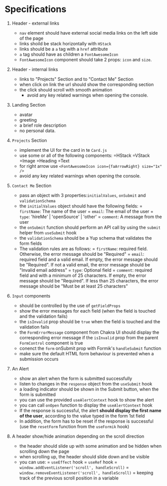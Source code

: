 # Specifications

1. Header - external links
    - `nav` element should have external social media links  on the left side of the page
    - links shoild be stack horizontally with `HStack`
    - links should be a `a` tag with a `href` attribute
    - `a` tag should have as children a `FontAwesomeIcon`
    - `FontAwesomeIcon` component should take 2 props: `icon` and `size`.

2. Header - internal links
    - links to "Projects" Section and to "Contact Me" Section
    - when click on link the url should show the corresponding section
    - the click should scroll with smooth animation
      - avoid any key related warnings when opening the console.

3. Landing Section
    - avatar
    - greeting
    - a brief role description
    - no personal data.

4. `Projects` Section
    - implement the UI for the card in te `Card.js`
    - use some or all of the following components:
        =HStack
        =VStack
        =Image
        =Heading
        =Text
    - for right arrow use `<FontAwesomeIcon icon={faArrowRight} size="1x" />`
    - avoid any key related warnings when opening the console.

5. `Contact Me` Section
    - pass an object with 3 properties:`initialValues`, `onSubmit` and `validationSchema`
    - the `initialValues` object should have the following fields:
        = `firstName`: The name of the user
        = `email`: The email of the user
        = `type`: 'hireMe' | 'openSource' | 'other'
        = `comment`: A message from the user
    - the `onSubmit` function should perform an API call by using the `submit` helper from `useSubmit` hook
    - the `validationSchema` should be a Yup schema that validates the form fields
    - The validation rules are as follows:
        = `firstName`: required field. Otherwise, the error message should be "Required"
        = `email`: required field and a valid email. If empty, the error message should be "Required". If not a valid email, the error message should be "Invalid email address"
        = `type`: Optional field
        = `comment`: required field and with a minimum of 25 characters. If empty, the error message should be "Required". If less than 25 characters, the error message should be "Must be at least 25 characters"

6. `Input` components
    - should be controlled by the use of `getFieldProps`
    - show the error messages for each field (when the field is touched and the validation fails)
    - the `isInvalid` prop should be `true` when the field is touched and the validation fails
    - the `FormErrorMessage` component from Chakra UI should display the corresponding error message if the `isInvalid` prop from the parent `FormControl` component is true
    - conenct the  `form` onSubmit prop with Formik's `handleSubmit` function
    - make sure the default HTML form behaviour is prevented when a submission occurs

7. An Alert
    - show an alert when the form is submitted successfully
    - listen to changes in the `response` object from the `useSubmit` hook
    - a loading indicator should be shown in the Submit button, when the form is submitted
    - you can use the provided `useAlertContext` hook to show the alert
    - you can call `onOpen` function to display the `useAlertContext` hook
    - If the response is successful, the alert **should display  the first name of the user**, according to the value typed in the form 1st field
    - In addition, the form has to be reset if the response is successful (use the `resetForm` function from the `useFormik` hook)

8. A header show/hide animation depending on the scroll direction
    - the header should slide up with some animation and be hidden when scrolling down the page
    - when scrolling up, the header should slide down and be visible
    - you can use:
        = `useEffect` hook
        = `useRef` hook
        = `window.addEventListener('scroll', handleScroll)`
        = `window.removeEventListener('scroll', handleScroll)`
        = keeping track of the previous scroll position in a variable
